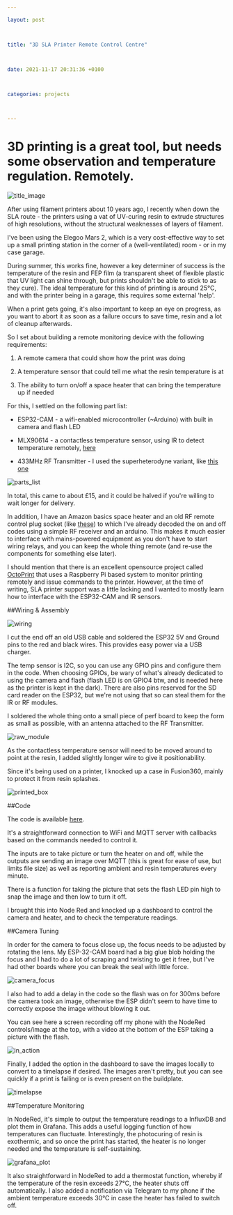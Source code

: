 ```yaml
---

layout: post



title: "3D SLA Printer Remote Control Centre"



date: 2021-11-17 20:31:36 +0100



categories: projects



---
```


# 3D printing is a great tool, but needs some observation and temperature regulation. Remotely.

![title_image](/images/3d_CC_front_image.jpg)

After using filament printers about 10 years ago, I recently when down the SLA route - the printers using a vat of UV-curing resin to extrude structures of high resolutions, without the structural weaknesses of layers of filament.

I've been using the Elegoo Mars 2, which is a very cost-effective way to set up a small printing station in the corner of a (well-ventilated) room - or in my case garage.

During summer, this works fine, however a key determiner of success is the temperature of the resin and FEP film (a transparent sheet of flexible plastic that UV light can shine through, but prints shouldn't be able to stick to as they cure). The ideal temperature for this kind of printing is around 25°C, and with the printer being in a garage, this requires some external 'help'.

When a print gets going, it's also important to keep an eye on progress, as you want to abort it as soon as a failure occurs to save time, resin and a lot of cleanup afterwards.

So I set about building a remote monitoring device with the following requirements:

1) A remote camera that could show how the print was doing

2) A temperature sensor that could tell me what the resin temperature is at

3) The ability to turn on/off a space heater that can bring the temperature up if needed



For this, I settled on the following part list:

- ESP32-CAM - a wifi-enabled microcontroller (~Arduino) with built in camera and flash LED

- MLX90614 - a contactless temperature sensor, using IR to detect temperature remotely, [here](https://www.ebay.co.uk/itm/313603433717)
- 433MHz RF Transmitter - I used the superheterodyne variant, like [this one](https://www.ebay.co.uk/itm/262093895600?_trkparms=ispr%3D1&hash=item3d060377b0:g:upEAAOSwXHJgz41N&amdata=enc%3AAQAGAAACoPYe5NmHp%252B2JMhMi7yxGiTJkPrKr5t53CooMSQt2orsStdebXPz4ZTXCT8FI9kPBh2%252FqiiWUu3UdGhtthsj%252FdXv9NDjCaLwxjevdRt2XKi7lI6E5XRe6EZVSWZf7dJiDHmfNTuu8PeexLGiwkOfsgY0ncrFecBWiFqcZ3oUXQNYYZzZyOp80Q3iHxY1khHWKXdsxDEWGnmlcbvAQDsbfZuhmM4RfqmLdQdmQWET50xYMjEKl7xJLvZM7rMuKhVz0dwW4ZPFBpZw%252FT9PP6gZvfp5UVq5p15kinHgjhTfQ94EwZ5quTpyXtIQz3pQNAeHTnUUqnLcsX6nNA3KWddwWhp585Xkpny0LM%252BphR6DJm28ljUGaBh1qu8llIjJaW%252F6ubkBGODS%252BH76OTc2dU9hG769wqufLy3L7Y5s5GCrVZC9e7NgSRw6iOG17iYNRX5%252B7giQmMCK4c44YnWUsWEOJR5bBH6DCsBZQ3fKGQ9BpvwnlIygD8JKIePfoWMUeKal1HK89Sv7T%252Bfh9AAvr5C94pnpAGt4Gcub4yxzm7bPkID2h0wJboG5ZgO7kTyGFupEb%252FVYXqB%252Fk2eyJS2sl3ucm27qeb6sZ5JBE438vX6c%252BkvpQPzV4UshivmUCIT9lg0G453%252Bf70FLcoYF9SsjigM64%252F4O9L7Qnyz9dHcagbpXDjTjpNU2ZSdzReS06PrisZWw1%252FGgOn1Xjuemk2l2wG1fau9Q6KW%252BegG0P%252F7Ghb08Cjyi%252BSZ3DSWiRf2x26tnj5zwsvfo8T1xR45XK92LMsZEty07JsfGDrt3KBijYFbwUBpYKdy8E3UOK8OPBH1dSON912tJTmHMiX7zU6p7xh8T%252F02JmWXQTuVm5WT%252FeteHwzwxKtZMGvYLXA97MpJx8TDfFA%253D%253D%7Cclp%3A2334524%7Ctkp%3ABFBM7IuorqZf)

![parts_list](/images/3D_CC_parts_list.jpg)

In total, this came to about £15, and it could be halved if you're willing to wait longer for delivery.

In addition, I have an Amazon basics space heater and an old RF remote control plug socket (like [these](https://www.amazon.co.uk/DEWENWILS-Control-Wireless-Programmable-Sockets/dp/B07NJ2XHZC/ref=sr_1_5?keywords=remote+control+socket&qid=1637236646&sr=8-5&x=0&y=0)) to which I've already decoded the on and off codes using a simple RF receiver and an arduino. This makes it much easier to interface with mains-powered equipment as you don't have to start wiring relays, and you can keep the whole thing remote (and re-use the components for something else later).

I should mention that there is an excellent opensource project called [OctoPrint](https://octoprint.org/) that uses a Raspberry Pi based system to monitor printing remotely and issue commands to the printer. However, at the time of writing, SLA printer support was a little lacking and I wanted to mostly learn how to interface with the ESP32-CAM and IR sensors.

##Wiring & Assembly

![wiring](/images/3D_CC_wiring.jpg)

I cut the end off an old USB cable and soldered the ESP32 5V and Ground pins to the red and black wires. This provides easy power via a USB charger. 

The temp sensor is I2C, so you can use any GPIO pins and configure them in the code. When choosing GPIOs, be wary of what's already dedicated to using the camera and flash (flash LED is on GPIO4 btw, and is needed here as the printer is kept in the dark). There are also pins reserved for the SD card reader on the ESP32, but we're not using that so can steal them for the IR or RF modules.

I soldered the whole thing onto a small piece of perf board to keep the form as small as possible, with an antenna attached to the RF Transmitter.

![raw_module](images/3D_CC_raw.jpg)

As the contactless temperature sensor will need to be moved around to point at the resin, I added slightly longer wire to give it positionability.

Since it's being used on a printer, I knocked up a case in Fusion360, mainly to protect it from resin splashes.

![printed_box](3D_CC_printedbox.jpg)

##Code

The code is available [here](https://github.com/optimalprimate/3d_printer_control_centre/blob/main/3Dprint_ESP32_CAM_Therm.ino).

It's a straightforward connection to WiFi and MQTT server with callbacks based on the commands needed to control it. 

The inputs are to take picture or turn the heater on and off, while the outputs are sending an image over MQTT (this is great for ease of use, but limits file size) as well as reporting ambient and resin temperatures every minute.

There is a function for taking the picture that sets the flash LED pin high to snap the image and then low to turn it off.

I brought this into Node Red and knocked up a dashboard to control the camera and heater, and to check the temperature readings.

##Camera Tuning

In order for the camera to focus close up, the focus needs to be adjusted by rotating the lens. My ESP-32-CAM board had a big glue blob holding the focus and I had to do a lot of scraping and twisting to get it free, but I've had other boards where you can break the seal with little force. 

![camera_focus](images/3D_CC_camtune.gif)

I also had to add a delay in the code so the flash was on for 300ms before the camera took an image, otherwise the ESP didn't seem to have time to correctly expose the image without blowing it out.

You can see here a screen recording off my phone with the NodeRed controls/image at the top, with a video at the bottom of the ESP taking a picture with the flash.

![in_action](images/3D_CC_cam_flash.gif)

Finally, I added the option in the dashboard to save the images locally to convert to a timelapse if desired. The images aren't pretty, but you can see quickly if a print is failing or is even present on the buildplate.

![timelapse](images/3D_CC_timelapse.gif)

##Temperature Monitoring

In NodeRed, it's simple to output the temperature readings to a InfluxDB and plot them in Grafana. This adds a useful logging function of how temperatures can fluctuate. Interestingly, the photocuring of resin is exothermic, and so once the print has started, the heater is no longer needed and the temperature is self-sustaining.

![grafana_plot](images/3D_CC_grafana.jpg)

It also straightforward in NodeRed to add a thermostat function, whereby if the temperature of the resin exceeds 27°C, the heater shuts off automatically. I also added a notification via Telegram to my phone if the ambient temperature exceeds 30°C in case the heater has failed to switch off.



